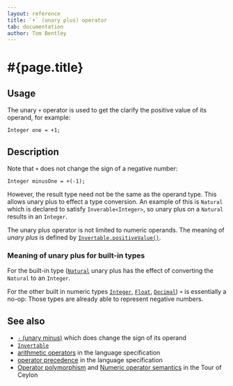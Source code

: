 ```yaml
---
layout: reference
title: `+` (unary plus) operator
tab: documentation
author: Tom Bentley
---
```


# #{page.title}

## Usage 

The unary `+` operator is used to get the clarify the positive value of 
its operand, for example:

<!-- lang: ceylon -->

    Integer one = +1;

## Description

Note that `+` does not change the sign of a negative number:

<!-- lang: ceylon -->

    Integer minusOne = +(-1);

However, the result type need not be the same as the operand type. This 
allows unary plus to effect a type conversion. 
An example of this is `Natural` which is declared to satisfy 
`Inverable<Integer>`, so unary plus on a `Natural` results in an `Integer`.

The unary plus operator is not limited to numeric 
operands. The meaning of *unary plus* is defined by 
[`Invertable.positiveValue()`](../../ceylon.language/Invertable). 

### Meaning of unary plus for built-in types

For the built-in type ([`Natural`](../../ceylon.language/Natural) unary plus
has the effect of converting the `Natural` to an `Integer`.

For the other built in numeric types
[`Integer`](../../ceylon.language/Integer),
[`Float`](../../ceylon.language/Float),
[`Decimal`](../../ceylon.language/Decimal)) `+` 
is essentially a no-op: Those types are already able to represent negative 
numbers.

## See also

* [`-` (unary minus)](../unary_minus) which does change the sign of its operand
* [`Invertable`](../../ceylon.language/Invertable)
* [arithmetic operators](#{site.urls.spec}#arithmetic) in the 
  language specification
* [operator precedence](#{site.urls.spec}#operatorprecedence) in the 
  language specification
* [Operator polymorphism](/documentation/tour/language-module/#operator_polymorphism) 
  and 
  [Numeric operator semantics](/documentation/tour/language-module/#numeric_operator_semantics) 
  in the Tour of Ceylon

